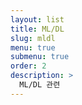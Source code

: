 ```yaml
---
layout: list
title: ML/DL
slug: mldl
menu: true
submenu: true
order: 2
description: >
  ML/DL 관련  
---
```

